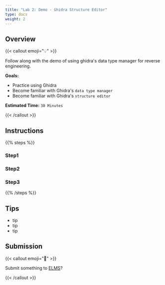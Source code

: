 ```yaml
---
title: "Lab 2: Demo - Ghidra Structure Editor"
type: docs
weight: 2
---
```


## Overview

{{< callout emoji="💡" >}}

Follow along with the demo of using ghidra's data type manager for reverse
engineering.

**Goals:**

- Practice using Ghidra
- Become familiar with Ghidra's `data type manager`
- Become familiar with Ghidra's `structure editor`

**Estimated Time:** `30 Minutes`

{{< /callout >}}

## Instructions

{{% steps %}}

### Step1

### Step2

### Step3

{{% /steps %}}

## Tips

- tip
- tip
- tip

## Submission

{{< callout emoji="📝" >}}

Submit something to
[ELMS](https://umd.instructure.com/courses/1374508/assignments)?

{{< /callout >}}
